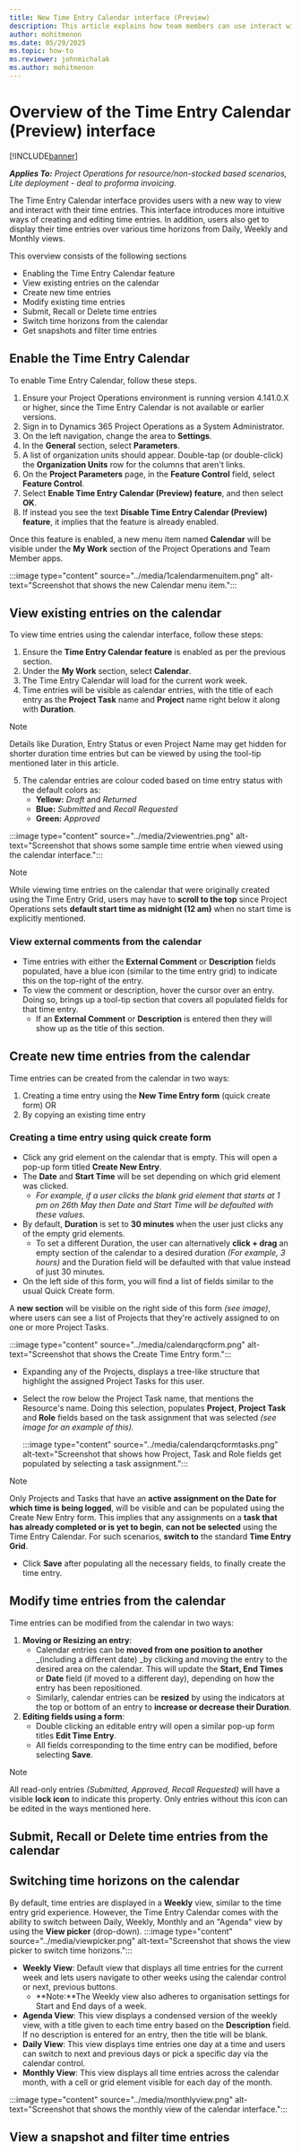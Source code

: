 ```yaml
---
title: New Time Entry Calendar interface (Preview)
description: This article explains how team members can use interact with their time entries using a new, calendar interface.
author: mohitmenon
ms.date: 05/29/2025
ms.topic: how-to
ms.reviewer: johnmichalak
ms.author: mohitmenon
---
```


# Overview of the Time Entry Calendar (Preview) interface

[!INCLUDE[banner](../includes/banner.md)]

_**Applies To:** Project Operations for resource/non-stocked based scenarios, Lite deployment - deal to proforma invoicing._

The Time Entry Calendar interface provides users with a new way to view and interact with their time entries. This interface introduces more intuitive ways of creating and editing time entries. In addition, users also get to display their time entries over various time horizons from Daily, Weekly and Monthly views.

This overview consists of the following sections
- Enabling the Time Entry Calendar feature
- View existing entries on the calendar
- Create new time entries
- Modify existing time entries
- Submit, Recall or Delete time entries
- Switch time horizons from the calendar
- Get snapshots and filter time entries


## Enable the Time Entry Calendar 
To enable Time Entry Calendar, follow these steps.

1. Ensure your Project Operations environment is running version 4.141.0.X or higher, since the Time Entry Calendar is not available or earlier versions.
1. Sign in to Dynamics 365 Project Operations as a System Administrator.
1. On the left navigation, change the area to **Settings**.
1. In the **General** section, select **Parameters**.
1. A list of organization units should appear. Double-tap (or double-click) the **Organization Units** row for the columns that aren't links.
1. On the **Project Parameters** page, in the **Feature Control** field, select **Feature Control**.
1. Select **Enable Time Entry Calendar (Preview) feature**, and then select **OK**.
1. If instead you see the text **Disable Time Entry Calendar (Preview) feature**, it implies that the feature is already enabled.

Once this feature is enabled, a new menu item named **Calendar** will be visible under the **My Work** section of the Project Operations and Team Member apps.

:::image type="content" source="../media/1calendarmenuitem.png" alt-text="Screenshot that shows the new Calendar menu item.":::

## View existing entries on the calendar

To view time entries using the calendar interface, follow these steps:
1. Ensure the **Time Entry Calendar feature** is enabled as per the previous section.
2. Under the **My Work** section, select **Calendar**.
3. The Time Entry Calendar will load for the current work week.
4. Time entries will be visible as calendar entries, with the title of each entry as the **Project Task** name and **Project** name right below it along with **Duration**.
> [!NOTE]
> Details like Duration, Entry Status or even Project Name may get hidden for shorter duration time entries but can be viewed by using the tool-tip mentioned later in this article.

5. The calendar entries are colour coded based on time entry status with the default colors as:
   - **Yellow:** _Draft_ and _Returned_
   - **Blue:** _Submitted_ and _Recall Requested_
   - **Green:** _Approved_

:::image type="content" source="../media/2viewentries.png" alt-text="Screenshot that shows some sample time entrie when viewed using the calendar interface.":::

<!--
### Viewing time entry details

Viewing the populated fields for each time entry can be done in two ways:
1. Double clicking a time entry will open a pop-up form, that can be used to view or modify entries.
2. Hovering the cursor over a time entry brings a tool-tip section that covers the populated fields for that time entry. If an **External Comment** or **Description** is entered then they will show up as the title of this section. 
 -->

> [!NOTE]
> While viewing time entries on the calendar that were originally created using the Time Entry Grid, users may have to **scroll to the top** since Project Operations sets **default start time as midnight (12 am)** when no start time is explicitly mentioned. 

### View external comments from the calendar

- Time entries with either the **External Comment** or **Description** fields populated, have a blue icon (similar to the time entry grid) to indicate this on the top-right of the entry.
- To view the comment or description, hover the cursor over an entry. Doing so, brings up a tool-tip section that covers all populated fields for that time entry. 
   - If an **External Comment** or **Description** is entered then they will show up as the title of this section.

## Create new time entries from the calendar

Time entries can be created from the calendar in two ways:
1. Creating a time entry using the **New Time Entry form** (quick create form) OR
2. By copying an existing time entry

### Creating a time entry using quick create form

- Click any grid element on the calendar that is empty. This will open a pop-up form titled **Create New Entry**.
- The **Date** and **Start Time** will be set depending on which grid element was clicked.
   - _For example, if a user clicks the blank grid element that starts at 1 pm on 26th May then Date and Start Time will be defaulted with these values._
- By default, **Duration** is set to **30 minutes** when the user just clicks any of the empty grid elements. 
   - To set a different Duration, the user can alternatively **click + drag** an empty section of the calendar to a desired duration _(For example, 3 hours)_ and the Duration field will be defaulted with that value instead of just 30 minutes.
- On the left side of this form, you will find a list of fields similar to the usual Quick Create form.

A **new section** will be visible on the right side of this form _(see image)_, where users can see a list of Projects that they're actively assigned to on one or more Project Tasks.

 :::image type="content" source="../media/calendarqcform.png" alt-text="Screenshot that shows the Create Time Entry form.":::

- Expanding any of the Projects, displays a tree-like structure that highlight the assigned Project Tasks for this user.
- Select the row below the Project Task name, that mentions the Resource's name. Doing this selection, populates **Project**, **Project Task** and **Role** fields based on the task assignment that was selected _(see image for an example of this)._

  :::image type="content" source="../media/calendarqcformtasks.png" alt-text="Screenshot that shows how Project, Task and Role fields get populated by selecting a task assignment.":::

> [!NOTE]
> Only Projects and Tasks that have an **active assignment on the Date for which time is being logged**, will be visible and can be populated using the Create New Entry form. This implies that any assignments on a **task that has already completed or is yet to begin**, **can not be selected** using the Time Entry Calendar. For such scenarios, **switch to** the standard **Time Entry Grid**.
- Click **Save** after populating all the necessary fields, to finally create the time entry.

## Modify time entries from the calendar

Time entries can be modified from the calendar in two ways:
1. **Moving or Resizing an entry**: 
   - Calendar entries can be **moved from one position to another** _(including a different date) _by clicking and moving the entry to the desired area on the calendar. This will update the **Start, End Times** or **Date** field (if moved to a different day), depending on how the entry has been repositioned.
   - Similarly, calendar entries can be **resized** by using the indicators at the top or bottom of an entry to **increase or decrease their Duration**.
2. **Editing fields using a form**:
   - Double clicking an editable entry will open a similar pop-up form titles **Edit Time Entry**.
   - All fields corresponding to the time entry can be modified, before selecting **Save**.
  
> [!NOTE]
> All read-only entries _(Submitted, Approved, Recall Requested)_ will have a visible **lock icon** to indicate this property. Only entries without this icon can be edited in the ways mentioned here.

## Submit, Recall or Delete time entries from the calendar

## Switching time horizons on the calendar

By default, time entries are displayed in a **Weekly** view, similar to the time entry grid experience. However, the Time Entry Calendar comes with the ability to switch between Daily, Weekly, Monthly and an "Agenda" view by using the **View picker** (drop-down). 
:::image type="content" source="../media/viewpicker.png" alt-text="Screenshot that shows the view picker to switch time horizons.":::

- **Weekly View**: Default view that displays all time entries for the current week and lets users navigate to other weeks using the calendar control or next, previous buttons.
   - **Note:**The Weekly view also adheres to organisation settings for Start and End days of a week.
- **Agenda View**: This view displays a condensed version of the weekly view, with a title given to each time entry based on the **Description** field. If no description is entered for an entry, then the title will be blank.
- **Daily View**: This view displays time entries one day at a time and users can switch to next and previous days or pick a specific day via the calendar control.
- **Monthly View**: This view displays all time entries across the calendar month, with a cell or grid element visible for each day of the month.

:::image type="content" source="../media/monthlyview.png" alt-text="Screenshot that shows the monthly view of the calendar interface.":::


## View a snapshot and filter time entries




